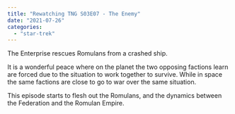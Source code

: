 ```yaml
---
title: "Rewatching TNG S03E07 - The Enemy"
date: "2021-07-26"
categories: 
  - "star-trek"
---
```


The Enterprise rescues Romulans from a crashed ship.

It is a wonderful peace where on the planet the two opposing factions learn are forced due to the situation to work together to survive. While in space the same factions are close to go to war over the same situation.

This episode starts to flesh out the Romulans, and the dynamics between the Federation and the Romulan Empire.
